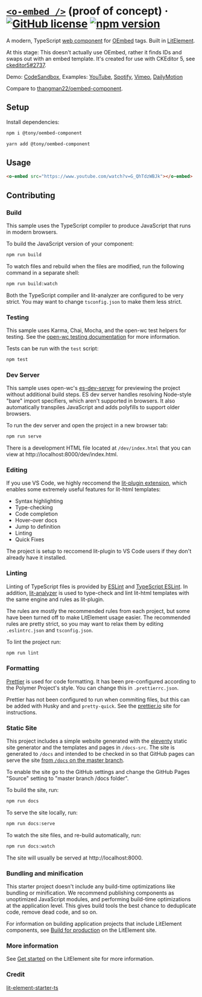 # [`<o-embed />`](https://oembed-component.git-pull.com/) (proof of concept) &middot; [![GitHub license](https://img.shields.io/badge/license-MIT-blue.svg)](https://github.com/tony/oembed-component/blob/master/LICENSE) [![npm version](https://img.shields.io/npm/v/@tony/oembed-component.svg?style=flat)](https://www.npmjs.com/package/@tony/oembed-component)

A modern, TypeScript [web component] for [OEmbed] tags. Built in [LitElement].

At this stage: This doesn't actually use OEmbed, rather it finds IDs and swaps out
with an embed template. It's created for use with CKEditor 5, see
[ckeditor5#2737].

Demo: [CodeSandbox], Examples: [YouTube], [Spotify], [Vimeo], [DailyMotion]

[litelement]: https://lit-element.polymer-project.org/
[web component]: https://developer.mozilla.org/en-US/docs/Web/Web_Components
[oembed]: https://oembed.com/
[ckeditor5#2737]: https://github.com/ckeditor/ckeditor5/issues/2737
[codesandbox]: https://codepen.io/attachment/pen/bGBZGEv
[youtube]: https://oembed-component.git-pull.com/examples/
[spotify]: https://oembed-component.git-pull.com/examples/spotify/
[dailymotion]: https://oembed-component.git-pull.com/examples/dailymotion/
[vimeo]: https://oembed-component.git-pull.com/examples/vimeo/

Compare to [thangman22/oembed-component](https://github.com/thangman22/oembed-component).

## Setup

Install dependencies:

```bash
npm i @tony/oembed-component
```

```bash
yarn add @tony/oembed-component
```

## Usage

```html
<o-embed src="https://www.youtube.com/watch?v=G_QhTdzWBJk"></o-embed>
```

## Contributing

### Build

This sample uses the TypeScript compiler to produce JavaScript that runs in modern browsers.

To build the JavaScript version of your component:

```bash
npm run build
```

To watch files and rebuild when the files are modified, run the following command in a separate shell:

```bash
npm run build:watch
```

Both the TypeScript compiler and lit-analyzer are configured to be very strict. You may want to change `tsconfig.json` to make them less strict.

### Testing

This sample uses Karma, Chai, Mocha, and the open-wc test helpers for testing. See the [open-wc testing documentation](https://open-wc.org/testing/testing.html) for more information.

Tests can be run with the `test` script:

```bash
npm test
```

### Dev Server

This sample uses open-wc's [es-dev-server](https://github.com/open-wc/open-wc/tree/master/packages/es-dev-server) for previewing the project without additional build steps. ES dev server handles resolving Node-style "bare" import specifiers, which aren't supported in browsers. It also automatically transpiles JavaScript and adds polyfills to support older browsers.

To run the dev server and open the project in a new browser tab:

```bash
npm run serve
```

There is a development HTML file located at `/dev/index.html` that you can view at http://localhost:8000/dev/index.html.

### Editing

If you use VS Code, we highly reccomend the [lit-plugin extension](https://marketplace.visualstudio.com/items?itemName=runem.lit-plugin), which enables some extremely useful features for lit-html templates:

- Syntax highlighting
- Type-checking
- Code completion
- Hover-over docs
- Jump to definition
- Linting
- Quick Fixes

The project is setup to reccomend lit-plugin to VS Code users if they don't already have it installed.

### Linting

Linting of TypeScript files is provided by [ESLint](eslint.org) and [TypeScript ESLint](https://github.com/typescript-eslint/typescript-eslint). In addition, [lit-analyzer](https://www.npmjs.com/package/lit-analyzer) is used to type-check and lint lit-html templates with the same engine and rules as lit-plugin.

The rules are mostly the recommended rules from each project, but some have been turned off to make LitElement usage easier. The recommended rules are pretty strict, so you may want to relax them by editing `.eslintrc.json` and `tsconfig.json`.

To lint the project run:

```bash
npm run lint
```

### Formatting

[Prettier](https://prettier.io/) is used for code formatting. It has been pre-configured according to the Polymer Project's style. You can change this in `.prettierrc.json`.

Prettier has not been configured to run when commiting files, but this can be added with Husky and and `pretty-quick`. See the [prettier.io](https://prettier.io/) site for instructions.

### Static Site

This project includes a simple website generated with the [eleventy](11ty.dev) static site generator and the templates and pages in `/docs-src`. The site is generated to `/docs` and intended to be checked in so that GitHub pages can serve the site [from `/docs` on the master branch](https://help.github.com/en/github/working-with-github-pages/configuring-a-publishing-source-for-your-github-pages-site).

To enable the site go to the GitHub settings and change the GitHub Pages &quot;Source&quot; setting to &quot;master branch /docs folder&quot;.</p>

To build the site, run:

```bash
npm run docs
```

To serve the site locally, run:

```bash
npm run docs:serve
```

To watch the site files, and re-build automatically, run:

```bash
npm run docs:watch
```

The site will usually be served at http://localhost:8000.

### Bundling and minification

This starter project doesn't include any build-time optimizations like bundling or minification. We recommend publishing components as unoptimized JavaScript modules, and performing build-time optimizations at the application level. This gives build tools the best chance to deduplicate code, remove dead code, and so on.

For information on building application projects that include LitElement components, see [Build for production](https://lit-element.polymer-project.org/guide/build) on the LitElement site.

### More information

See [Get started](https://lit-element.polymer-project.org/guide/start) on the LitElement site for more information.

### Credit

[lit-element-starter-ts](https://github.com/PolymerLabs/lit-element-starter-ts)
